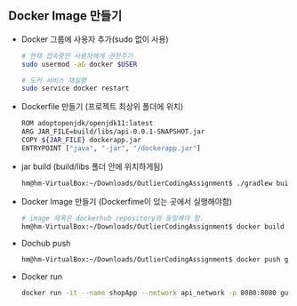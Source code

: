 ## Docker Image 만들기

- Docker 그룹에 사용자 추가(sudo 없이 사용)

  ```bash
  # 현재 접속중인 사용자에게 권한주기
  sudo usermod -aG docker $USER
  
  # 도커 서비스 재실행
  sudo service docker restart
  ```
  
- Dockerfile 만들기 (프로젝트 최상위 폴더에 위치)

  ```bash
  ROM adoptopenjdk/openjdk11:latest
  ARG JAR_FILE=build/libs/api-0.0.1-SNAPSHOT.jar
  COPY ${JAR_FILE} dockerapp.jar
  ENTRYPOINT ["java", "-jar", "/dockerapp.jar"]         
  ```

- jar build (build/libs 폴더 안에 위치하게됨)

  ```bash
  hm@hm-VirtualBox:~/Downloads/OutlierCodingAssignment$ ./gradlew build
  ```

- Docker Image 만들기 (Dockerfime이 있는 곳에서 실행해야함)

  ```bash
  # image 제목은 dockerhub repository와 동일해야 함.
  hm@hm-VirtualBox:~/Downloads/OutlierCodingAssignment$ docker build -t gudals147/shop_application:0.1 .
  ```

- Dochub push

  ```bash
  hm@hm-VirtualBox:~/Downloads/OutlierCodingAssignment$ docker push gudals147/shop_application:0.1
  ```

- Docker run

  ```bash
  docker run -it --name shopApp --network api_network -p 8080:8080 gudals147/shop_application:0.1 bash
  ```

  

